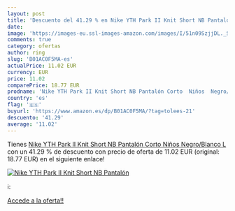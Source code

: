 ```yaml
---
layout: post
title: 'Descuento del 41.29 % en Nike YTH Park II Knit Short NB Pantalón '
date: 
image: 'https://images-eu.ssl-images-amazon.com/images/I/51n09SzjjDL._SL200_.jpg'
comments: true
category: ofertas
author: ring
slug: 'B01AC0F5MA-es'
actualPrice: 11.02 EUR
currency: EUR
price: 11.02
comparePrice: 18.77 EUR
prodname: 'Nike YTH Park II Knit Short NB Pantalón Corto  Niños  Negro/Blanco  L'
country: 'es'
flag: '🇪🇸'
buyurl: 'https://www.amazon.es/dp/B01AC0F5MA/?tag=tolees-21'
descuento: '41.29'
average: '11.02'
---
```


Tienes [Nike YTH Park II Knit Short NB Pantalón Corto  Niños  Negro/Blanco  L](https://www.amazon.es/dp/B01AC0F5MA/?tag=tolees-21) con un 41.29 % de descuento con precio de oferta de 11.02 EUR (original: 18.77 EUR) en el siguiente enlace!

[![Nike YTH Park II Knit Short NB Pantalón ](https://images-eu.ssl-images-amazon.com/images/I/51n09SzjjDL._SL200_.jpg)](https://www.amazon.es/dp/B01AC0F5MA/?tag=tolees-21)

ℹ️:


[Accede a la oferta!!](https://www.amazon.es/dp/B01AC0F5MA/?tag=tolees-21)
